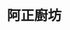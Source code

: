 ---
title: "阿正廚坊"
description: "阿正廚坊"
layout: shop
keywords:
  - 美食競賽
  - 台灣美食
  - 美食精選
datePublished: "2025-06-30"
dateModified: "2025-07-05"
city: "台北市"
district: "中山區"
address: "台北市中山區建國北路三段80巷1號"
phone: "0227025277"
geo: "25.065657746664648, 121.5356822394339"
google_map: "https://maps.app.goo.gl/tJp4JMz8Dd2HdYBDA"
footinder: "https://footinder.com.tw/%e5%8f%b0%e5%8c%97%e5%b8%82%e4%b8%ad%e5%b1%b1%e5%8d%80/362170/"
official: "https://www.facebook.com/chefshowtimetw/"
award:
  - name: "500盤"
    year: "2024"
    entries:
      - dishes:
          - "嫩薑透抽"

---